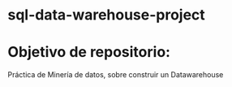 # sql-data-warehouse-project

# Objetivo de repositorio:
Práctica de Minería de datos, sobre construir un Datawarehouse

